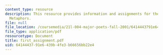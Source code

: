 ```yaml
---
content_type: resource
description: This resource provides information and assignments for the poem, titled
  Metaphors.
file: null
file_location: /coursemedia/21l-004-major-poets-fall-2001/6414443791e6439b4fe3b66656bb22e4_first_assignment.pdf
file_type: application/pdf
resourcetype: Document
title: first_assignment.pdf
uid: 64144437-91e6-439b-4fe3-b66656bb22e4
---
```

